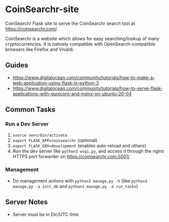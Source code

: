 # CoinSearchr-site
CoinSearchr Flask site to serve the CoinSearchr search tool at https://coinsearchr.com/.

CoinSearchr is a website which allows for easy searching/lookup of many cryptocurrencies. It is natively compatible with OpenSearch-compatible browsers like Firefox and Vivaldi.

## Guides
* https://www.digitalocean.com/community/tutorials/how-to-make-a-web-application-using-flask-in-python-3
* https://www.digitalocean.com/community/tutorials/how-to-serve-flask-applications-with-gunicorn-and-nginx-on-ubuntu-20-04

## Common Tasks
### Run a Dev Server
1. `source venv/bin/activate`
2. `export FLASK_APP=coinsearchr` (optional)
3. `export FLASK_ENV=development` (enables auto-reload and others)
4. Run the dev server like `python3 wsgi.py`, and access it through the nginx HTTPS port forwarder on https://coinsearchr.com:5001/

### Management
* Do management actions with `python3 manage.py -h` (like `python3 manage.py -a init_db` and `python3 manage.py -a run_tasks`)

## Server Notes
* Server must be in Etc/UTC time

